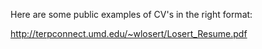 Here are some public examples of CV's in the right format:

http://terpconnect.umd.edu/~wlosert/Losert_Resume.pdf
